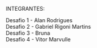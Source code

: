 INTEGRANTES:

Desafio 1 - Alan Rodrigues <br>
Desafio 2 - Gabriel Rigoni Martins <br>
Desafio 3 - Bruna <br>
Desafio 4 - Vitor Marvulle <br>
